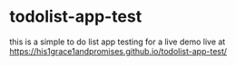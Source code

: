 # todolist-app-test
this is a simple to do list app testing for a live demo
live at https://his1grace1andpromises.github.io/todolist-app-test/
